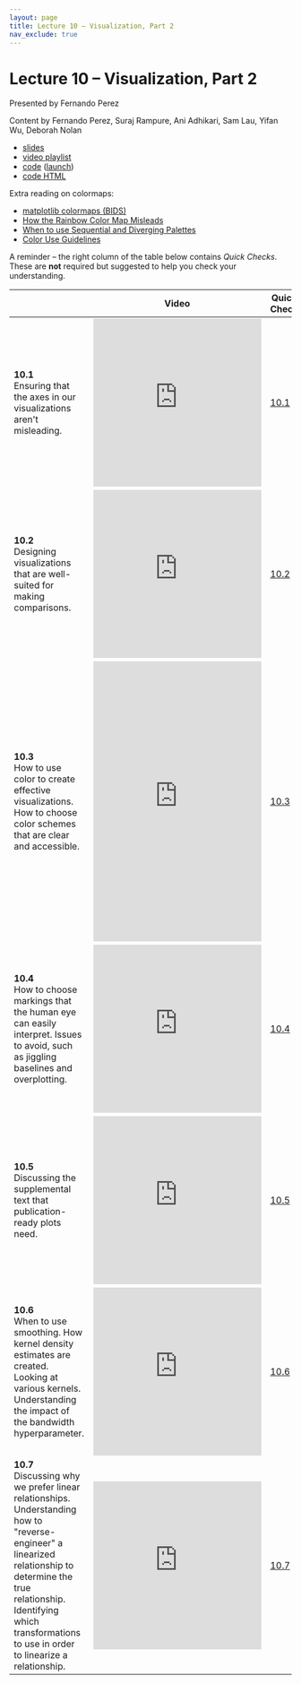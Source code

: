```yaml
---
layout: page
title: Lecture 10 – Visualization, Part 2
nav_exclude: true
---
```


# Lecture 10 – Visualization, Part 2

Presented by Fernando Perez

Content by Fernando Perez, Suraj Rampure, Ani Adhikari, Sam Lau, Yifan Wu, Deborah Nolan

- [slides](https://docs.google.com/presentation/d/16l3XLseFMJIhoPZXuQSXogCpob9htZ9TEEEgAXlHDtw/edit?usp=sharing)
- [video playlist](https://www.youtube.com/playlist?list=PLQCcNQgUcDfqg1Or0146dak_SSMprFVwz)
- [code](https://github.com/DS-100/sp21/tree/main/lec/lec10) ([launch](https://data100.datahub.berkeley.edu/hub/user-redirect/git-sync?repo=https://github.com/DS-100/sp21&subPath=lec/lec10/&branch=main))
- [code HTML](../../resources/assets/lectures/lec10/lec10.html)

Extra reading on colormaps:

- [matplotlib colormaps (BIDS)](https://bids.github.io/colormap/)
- [How the Rainbow Color Map Misleads](https://eagereyes.org/basics/rainbow-color-map)
- [When to use Sequential and Diverging Palettes](https://everydayanalytics.ca/2017/03/when-to-use-sequential-and-diverging-palettes.html)
- [Color Use Guidelines](https://web.natur.cuni.cz/~langhamr/lectures/vtfg1/mapinfo_2/barvy/colors.html)

A reminder – the right column of the table below contains _Quick Checks_. These are **not** required but suggested to help you check your understanding.

<table>
<colgroup>
<col style="width: 25%" />
<col style="width: 25%" />
<col style="width: 25%" />
</colgroup>
<thead>
<tr class="header">
<th></th>
<th>Video</th>
<th>Quick Check</th>
</tr>
</thead>
<tbody>
<tr>
<td><strong>10.1</strong> <br>Ensuring that the axes in our visualizations aren't misleading.</td>
<td><iframe width="300" height="300" height src="https://youtube.com/embed/WKcm52yif6s" frameborder="0" allow="accelerometer; autoplay; encrypted-media; gyroscope; picture-in-picture" allowfullscreen></iframe></td>
<td><a href="https://docs.google.com/forms/d/e/1FAIpQLSd-YoM_zNjpVMdtmnVtjP8nuVUZqNiz8zDbbNqGPquRAMxPqw/viewform" target="\_blank">10.1</a></td>
</tr>
<tr>
<td><strong>10.2</strong> <br>Designing visualizations that are well-suited for making comparisons.</td>
<td><iframe width="300" height="300" height src="https://youtube.com/embed/giFxDyTFUfg" frameborder="0" allow="accelerometer; autoplay; encrypted-media; gyroscope; picture-in-picture" allowfullscreen></iframe></td>
<td><a href="https://docs.google.com/forms/d/e/1FAIpQLSc69RSZEZk8aJ3PLG9tGiAIOVZG4PEjSErWEg1YLBPJvwnDAA/viewform" target="\_blank">10.2</a></td>
</tr>
<tr>
<td><strong>10.3</strong> <br>How to use color to create effective visualizations. How to choose color schemes that are clear and accessible.</td>
<td><iframe width="300" height="500" height src="https://youtube.com/embed/TgQZ3NrfKEY" frameborder="0" allow="accelerometer; autoplay; encrypted-media; gyroscope; picture-in-picture" allowfullscreen></iframe></td>
<td><a href="https://docs.google.com/forms/d/e/1FAIpQLSchTyZ3x4HCld3hgyTeLF1DCTaYP9pqRx9saMFKlccF_HDScg/viewform" target="\_blank">10.3</a></td>
</tr>
<tr>
<td><strong>10.4</strong> <br>How to choose markings that the human eye can easily interpret. Issues to avoid, such as jiggling baselines and overplotting.</td>
<td><iframe width="300" height="300" height src="https://youtube.com/embed/0kpwp4AXLM8" frameborder="0" allow="accelerometer; autoplay; encrypted-media; gyroscope; picture-in-picture" allowfullscreen></iframe></td>
<td><a href="https://docs.google.com/forms/d/e/1FAIpQLSceCnCaGRjfjk69JU3yodS6kBpOHs1tQGQ2qjAvzMopI67w5w/viewform" target="\_blank">10.4</a></td>
</tr>
<tr>
<td><strong>10.5</strong> <br>Discussing the supplemental text that publication-ready plots need.</td>
<td><iframe width="300" height="300" height src="https://youtube.com/embed/dcQuKORSfyQ" frameborder="0" allow="accelerometer; autoplay; encrypted-media; gyroscope; picture-in-picture" allowfullscreen></iframe></td>
<td><a href="https://docs.google.com/forms/d/e/1FAIpQLSek1SBQMbxnPKSi50urstubFPV7_WptXa0aIipnO9p3U5jk7A/viewform" target="\_blank">10.5</a></td>
</tr>
<tr>
<td><strong>10.6</strong> <br>When to use smoothing. How kernel density estimates are created. Looking at various kernels. Understanding the impact of the bandwidth hyperparameter.</td>
<td><iframe width="300" height="300" height src="https://youtube.com/embed/sZxvb4LvcLU" frameborder="0" allow="accelerometer; autoplay; encrypted-media; gyroscope; picture-in-picture" allowfullscreen></iframe></td>
<td><a href="https://docs.google.com/forms/d/e/1FAIpQLSc80z7UiyHdbio6a55Incqq5JI0Um6xQbOiIs2ZGyjZxGO5sA/viewform" target="\_blank">10.6</a></td>
</tr>
<tr>
<td><strong>10.7</strong> <br>Discussing why we prefer linear relationships. Understanding how to "reverse-engineer" a linearized relationship to determine the true relationship. Identifying which transformations to use in order to linearize a relationship.</td>
<td><iframe width="300" height="300" height src="https://youtube.com/embed/zA-Cy887CXM" frameborder="0" allow="accelerometer; autoplay; encrypted-media; gyroscope; picture-in-picture" allowfullscreen></iframe></td>
<td><a href="https://docs.google.com/forms/d/e/1FAIpQLSehcbc_dU2AQ4V7c9FH9ictrYKkH26HJYzygSsTgQxV3disLw/viewform" target="\_blank">10.7</a></td>
</tr>

